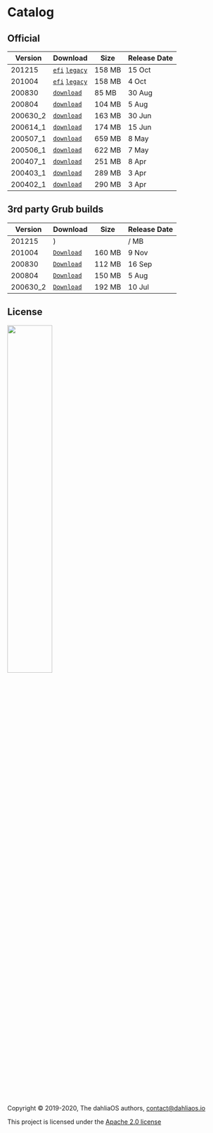 # Catalog

## Official

| Version         | Download         | Size      | Release Date      |      
| -----------  | -----------  | ----------- | ----------- |  
| 201215|[`efi`](https://github.com/dahlia-os/releases/releases/download/201215-x86_64/dahliaOS-201215-efi.zip)  [`legacy`](https://github.com/dahlia-os/releases/releases/download/201215-x86_64/dahliaOS-201215-legacy.iso)             |158 MB|15 Oct|  
| 201004|[`efi`](https://github.com/dahlia-os/releases/releases/download/201004-x86_64/dahliaOS-201004-efi.zip)  [`legacy`](https://github.com/dahlia-os/releases/releases/download/201004-x86_64/dahliaOS-201004-legacy.iso)             |158 MB|4 Oct|  
| 200830|[`download`](https://github.com/dahlia-os/releases/releases/download/200830-x86_64/dahliaOS-200830.iso)|85 MB|30 Aug|  
| 200804|[`download`](https://github.com/dahlia-os/releases/releases/download/200804-x86_64/dahliaOS-200804.iso)|104 MB|5 Aug|  
| 200630_2|[`download`](https://github.com/dahlia-os/releases/releases/download/200630.1-x86_64/dahliaOS-200630_2.iso)|163 MB|30 Jun|  
| 200614_1|[`download`](https://github.com/dahlia-os/releases/releases/download/200614.1-x86_64/dahliaOS-200614r1.iso)|174 MB|15 Jun|  
| 200507_1|[`download`](https://github.com/dahlia-os/releases/releases/download/200507.1-x86_64/dahliaOS200507-1.iso)|659 MB|8 May|  
| 200506_1|[`download`](https://github.com/dahlia-os/releases/releases/download/200506.1-x86_64/dahliaOS200506-1.iso)|622 MB|7 May|  
| 200407_1|[`download`](https://github.com/dahlia-os/releases/releases/download/200407.1-x86_64/dahliaOS200407-1.iso)|251 MB|8 Apr|  
| 200403_1|[`download`](https://github.com/dahlia-os/releases/releases/download/200403.1-x86_64/dahliaOS200403-1.iso)|289 MB|3 Apr|  
| 200402_1|[`download`](https://github.com/dahlia-os/releases/releases/download/200402.1-x86_64/dahliaOS200402-1.iso)|290 MB|3 Apr|  

## 3rd party Grub builds

| Version         | Download         | Size      | Release Date      |      
| -----------  | -----------  | ----------- | ----------- |  
|  201215|)||/ MB |coming soon|  
|  201004|[`Download`](https://github.com/HexaOneOfficial/dahliaos/releases/download/201004/DahliaOS201004.iso)|160 MB |9 Nov|  
|  200830|[`Download`](https://github.com/HexaOneOfficial/dahliaos/releases/download/200830/DahliaOS200830.iso)|112 MB |16 Sep|  
|  200804|[`Download`](https://github.com/HexaOneOfficial/dahliaos/releases/download/200804/DahliaOS200804.iso)|150 MB |5 Aug|  
|  200630_2|[`Download`](https://github.com/HexaOneOfficial/dahliaos/releases/download/200630_2/DahliaOS200630_2.iso)|192 MB |10 Jul| 

## License

<p align="left">
  <img width="45%" src="https://github.com/dahlia-os/brand/blob/master/Logo%20SVGs/dahliaOS%20logo%20with%20text%20(drop%20shadow).svg"
</p>

Copyright © 2019-2020, The dahliaOS authors, contact@dahliaos.io

This project is licensed under the [Apache 2.0 license](../../LICENSE)
